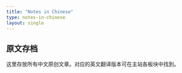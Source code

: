 ```yaml
---
title: "Notes in Chinese"
type: notes-in-chinese
layout: single
---
```


## 原文存档

这里存放所有中文原创文章。对应的英文翻译版本可在主站各板块中找到。
